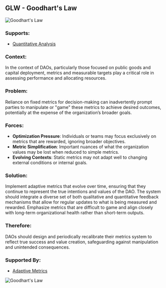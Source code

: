 ## GLW - Goodhart's Law

![Goodhart's Law](./output/illustrations/goodharts_law.png)

### Supports:

* [Quantitative Analysis](./quantitative_analysis.html)

### Context:

In the context of DAOs, particularly those focused on public goods and capital deployment, metrics and measurable targets play a critical role in assessing performance and allocating resources.

### Problem:

Reliance on fixed metrics for decision-making can inadvertently prompt parties to manipulate or "game" these metrics to achieve desired outcomes, potentially at the expense of the organization’s broader goals.

### Forces:

- **Optimization Pressure**: Individuals or teams may focus exclusively on metrics that are rewarded, ignoring broader objectives.
- **Metric Simplification**: Important nuances of what the organization values may be lost when reduced to simple metrics.
- **Evolving Contexts**: Static metrics may not adapt well to changing external conditions or internal goals.

### Solution:

Implement adaptive metrics that evolve over time, ensuring that they continue to represent the true intentions and values of the DAO. The system should integrate a diverse set of both qualitative and quantitative feedback mechanisms that allow for regular updates to what is being measured and rewarded. Emphasize metrics that are difficult to game and align closely with long-term organizational health rather than short-term outputs.

### Therefore:

DAOs should design and periodically recalibrate their metrics system to reflect true success and value creation, safeguarding against manipulation and unintended consequences.

### Supported By:

* [Adaptive Metrics](./adaptive_metrics.html)

![Goodhart's Law](./output/goodhart's_law_specific_graph.png)